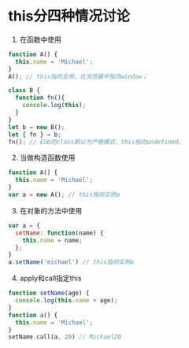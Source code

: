 # this分四种情况讨论
1. 在函数中使用
```js
function A() {
  this.name = 'Michael';
}
A(); // this指向全局，在浏览器中指向window；

class B {
  function fn(){
    console.log(this);
  }
}
let b = new B();
let { fn } = b;
fn(); // ES6的class默认为严格模式，this指向undefined。
```
2. 当做构造函数使用
```js
function A() {
  this.name = 'Michael';
}
var a = new A(); // this指向实例a
```
3. 在对象的方法中使用
```js
var a = {
  setName: function(name) {
    this.name = name;
  };
}
a.setName('michael') // this指向实例a
```
4. apply和call指定this
```js
function setName(age) {
  console.log(this.name + age);
}
function a() {
  this.name = 'Michael';
}
setName.call(a, 20) // Michael20
```